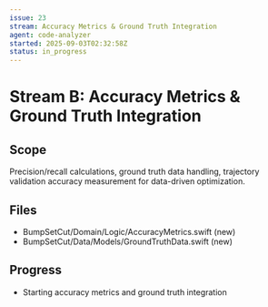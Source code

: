 ```yaml
---
issue: 23
stream: Accuracy Metrics & Ground Truth Integration
agent: code-analyzer
started: 2025-09-03T02:32:58Z
status: in_progress
---
```


# Stream B: Accuracy Metrics & Ground Truth Integration

## Scope
Precision/recall calculations, ground truth data handling, trajectory validation accuracy measurement for data-driven optimization.

## Files
- BumpSetCut/Domain/Logic/AccuracyMetrics.swift (new)
- BumpSetCut/Data/Models/GroundTruthData.swift (new)

## Progress
- Starting accuracy metrics and ground truth integration